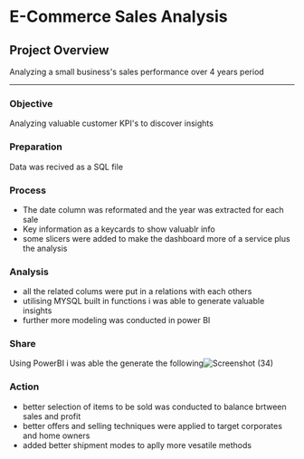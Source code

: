 # E-Commerce Sales Analysis
## Project Overview

Analyzing a small business's sales performance over 4 years period

---

### Objective 

Analyzing valuable customer KPI's to discover insights

### Preparation 

Data was recived as a SQL file 

### Process

- The date column was reformated and the year was extracted for each sale
- Key information as a keycards to show valuablr info
- some slicers were added to make the dashboard more of a service plus the analysis

### Analysis

- all the related colums were put in a relations with each others
- utilising MYSQL built in functions i was able to generate valuable insights
- further more modeling was conducted in power BI

### Share 
Using PowerBI i was able the generate the following![Screenshot (34)](https://github.com/AbdelrahmanHemdan17/E-Commerce-Data-Overview/assets/161534505/2d17b729-ac83-41e5-a6bd-7d6456d799bf)

### Action

- better selection of items to be sold was conducted to balance brtween sales and profit
- better offers and selling techniques were applied to target corporates and home owners
- added better shipment modes to aplly more vesatile methods
